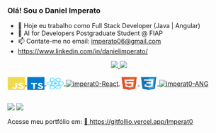 ### Olá! Sou o Daniel Imperato

- 🔭 Hoje eu trabalho como Full Stack Developer (Java | Angular)
- 🌱 AI for Developers Postgraduate Student @ FIAP
- 📫 Contate-me no email: imperato06@gmail.com
- https://www.linkedin.com/in/danielimperato/

<div align="center">
  <a href="https://github.com/Imperat0">
  <img height="180em" src="https://github-readme-stats.vercel.app/api?username=Imperat0&show_icons=true&theme=omni&include_all_commits=true&count_private=true"/>
  <img height="180em" src="https://github-readme-stats.vercel.app/api/top-langs/?username=Imperat0&layout=compact&langs_count=7&theme=omni"/>
</div>
  <div style="display: inline_block"><br>
  <img align="center" alt="imperat0-Js" height="30" width="40" src="https://raw.githubusercontent.com/devicons/devicon/master/icons/javascript/javascript-plain.svg">
  <img align="center" alt="imperat0-Ts" height="30" width="40" src="https://raw.githubusercontent.com/devicons/devicon/master/icons/typescript/typescript-plain.svg">
  <img align="center" alt="imperat0-React" height="30" width="40" src="https://raw.githubusercontent.com/devicons/devicon/master/icons/react/react-original.svg">
  <img align="center" alt="imperat0-React" height="30" width="40" src="https://img.icons8.com/?size=512&id=13679&format=png">
  <img align="center" alt="imperat0-HTML" height="30" width="40" src="https://raw.githubusercontent.com/devicons/devicon/master/icons/html5/html5-original.svg">
  <img align="center" alt="imperat0-CSS" height="30" width="40" src="https://raw.githubusercontent.com/devicons/devicon/master/icons/css3/css3-original.svg">
  <img align="center" alt="imperat0-ANG" height="30" width="40" src="https://cdn.jsdelivr.net/gh/devicons/devicon/icons/angularjs/angularjs-plain.svg" />
</div>
  
  ##
  

  <a href = "mailto:imperato06@gmail.com"><img src="https://img.shields.io/badge/-Gmail-%23333?style=for-the-badge&logo=gmail&logoColor=white" target="_blank"></a>
  <a href="https://www.linkedin.com/in/danielimperato/" target="_blank"><img src="https://img.shields.io/badge/-LinkedIn-%230077B5?style=for-the-badge&logo=linkedin&logoColor=white" target="_blank"></a> 


  
Acesse meu portfólio em: 
<a href="https://gitfollio.vercel.app/Imperat0"> 🔗
  https://gitfollio.vercel.app/Imperat0
</a>

<!-- GitFolio:start
{
  "gitfolio": "on",
  "name": "Daniel Imperato",
  "email": "imperato06@gmail.com",
  "tagline": "Full stack developer",
  "avatar_url": "https://avatars.githubusercontent.com/u/80261360?v=4",
  "website": "",
  "githubUser": "Imperat0",
  "linkedinUser": "https://www.linkedin.com/in/daniel-imperato/",
  "about": "Desenvolvedor dedicado, com forte inclinação para a criação de experiências de usuário singulares e eficientes. Meu trabalho é pautado pela dedicação, pelo cuidado na execução e por um desejo constante de aprimoramento profissional. Tenho a convicção de que o setor de tecnologia exige um aprendizado perene e estou preparado para seguir crescendo e enfrentando novos desafios nesta jornada.",
  "showStars": true,
  "showFollowers": true,
  "followers": 16,
  "following": 15,
  "themeId": "professional",
  "tech": [
  "Angular",
  "Java",
  "Python",
  "Typescript",
  "Machine Learning"
],
  "projects": [
  {
    "id": 662773350,
    "repoName": "api-med",
    "url": "https://github.com/Imperat0/api-med",
    "stars": 1,
    "description": "Projeto é utilizado para cadastrar, editar e inativar os médicos e pacientes da clínica voll.med.",
    "image": "",
    "techs": [
      "Java",
      "Spring Boot",
      "Spring Framework"
    ],
    "deploy": "",
    "highlighted": false
  },
  {
    "id": 656416360,
    "repoName": "Imperato-Movies",
    "url": "https://github.com/Imperat0/Imperato-Movies",
    "stars": 0,
    "description": "Foco do projeto, foi referente a formação java orientada a objetos.  Através da formação foi abordado os seguintes tópicos:      Herança     Polimorfismo     Interface     Encapsulamento  E também tra",
    "image": "",
    "techs": [
      "Java",
      "Spring Framework"
    ],
    "deploy": "",
    "highlighted": false
  },
  {
    "id": 654749544,
    "repoName": "email",
    "url": "https://github.com/Imperat0/email",
    "stars": 0,
    "description": "Microservice de envio de email  Desenvolvido com Java 17  Spring Boot: 3.1.0  Depedências      Spring Web     Spring Data JPA     PostgreSQL     Validation     Lombok     Java Mail Sender  Ferramentas",
    "image": "",
    "techs": [
      "Java",
      "PostgreSQL",
      "Spring Web",
      "Lombok"
    ],
    "deploy": "",
    "highlighted": false
  },
  {
    "id": 651241846,
    "repoName": "cardapio",
    "url": "https://github.com/Imperat0/cardapio",
    "stars": 0,
    "description": "Desenvolvido com Java 17 - 3.1.0  Depedências      Spring Boot DevTools     Spring Web     Lombok  Ferramentas      IDE - Intelij     Pg4admin (PostgresSQL)     Postman",
    "image": "",
    "techs": [
      "Java",
      "Spring Web",
      "Lombok"
    ],
    "deploy": "",
    "highlighted": false
  },
  {
    "id": 653365518,
    "repoName": "springboot",
    "url": "https://github.com/Imperat0/springboot",
    "stars": 0,
    "description": "Projeto spring-boot CRUD  Desenvolvido com Java 17 - 3.1.0  Dependências      Spring Boot DevTools     Spring Data JPA     Spring Web     PostgreSQL     Validation  Ferramentas utilizadas para o proje",
    "image": "",
    "techs": [
      "Java",
      "Spring Web",
      "PostgreSQL",
      "Spring Boot DevTools"
    ],
    "deploy": "",
    "highlighted": false
  },
  {
    "id": 929203423,
    "repoName": "ChatBotAI",
    "url": "https://github.com/Imperat0/ChatBotAI",
    "stars": 0,
    "description": "Projeto desenvolvido em Java consumindo a API da openai",
    "image": "",
    "techs": [
      "Java",
      "OpenAi"
    ],
    "deploy": "",
    "highlighted": false
  },
  {
    "id": 944015357,
    "repoName": "sabor-OO",
    "url": "https://github.com/Imperat0/sabor-OO",
    "stars": 0,
    "description": "Projeto desenvolvido em Python, como foco em criar, editar restaurantes",
    "image": "",
    "techs": [
      "Python"
    ],
    "deploy": "",
    "highlighted": false
  }
]
}
GitFolio:end -->
  
